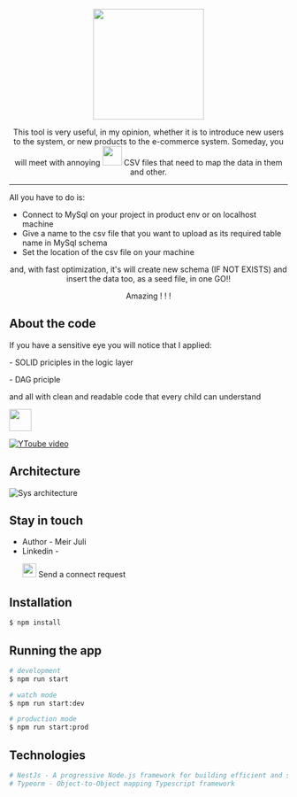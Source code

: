 <p align="center">
  <img src="https://www.teamdesk.net/blog/wp-content/uploads/2022/02/csv-td.png" width="200" />
</p>

<p align="center">
  This tool is very useful, in my opinion, whether it is to introduce new users to the system,  or new products to the e-commerce system. Someday, you will meet with annoying <img src="https://m.media-amazon.com/images/W/MEDIAX_792452-T2/images/I/719IQp4yPuL._SX522_.jpg" width=35 height=35 /> CSV files that need to map the data in them and other.
<hr/>
 All you have to do is: <ul>
   <li>Connect to MySql on your project in product env or on localhost machine</li>
   <li>Give a name to the csv file that you want to upload as its required table name in MySql schema</li>
   <li>Set the location of the csv file on your machine</li>
 </ul> 
</p>
  <p align="center" style={color:'red'}>and, with fast optimization, it's will create new schema (IF NOT EXISTS) and insert the data too, as a seed file, in one GO!!</p>
  <p align="center" font-size="22px"> Amazing ! ! ! </p>

  ## About the code
  <p>If you have a sensitive eye you will notice that I applied:</p> 
    <p>- SOLID priciples in the logic layer</p>
    <p>- DAG priciple</p> 
    <p>and all with clean and readable code that every child can understand</p><img src="https://storage.googleapis.com/sticker-prod/NFYUpmqjfGbOHVAUydxk/cover.thumb256.png" width=40 height=40/>

  [![YToube video](https://www.youtube.com/watch?v=Jwo1TUFAEsA)](https://github.com/HeloyoM/csv-transporter/assets/57059886/636137ea-7e9c-4ebe-8728-b88c13cf1817)
  
  ## Architecture
  ![Sys architecture](https://github.com/HeloyoM/csv-transporter/assets/57059886/46dbf43d-edbe-40e5-a6ae-300b8092800e)

  ## Stay in touch

- Author - Meir Juli
- Linkedin -
  <p><a href="https://www.linkedin.com/in/meir-juli-a301a5197" target="_blank"><img src="https://cdn2.iconfinder.com/data/icons/social-media-2285/512/1_Linkedin_unofficial_colored_svg-512.png" width=25 height=25 /></a> Send a connect request</p>

## Installation

```bash
$ npm install
```

## Running the app

```bash
# development
$ npm run start

# watch mode
$ npm run start:dev

# production mode
$ npm run start:prod
```
## Technologies
```bash
# NestJs - A progressive Node.js framework for building efficient and scalable server-side applications.
# Typeorm - Object-to-Object mapping Typescript framework 
```
